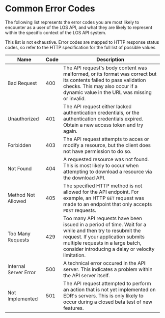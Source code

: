# Common Error Codes

The following list represents the error codes you are most
likely to encounter as a user of the LOS API, and what they
are likely to represent within the specific context of the
LOS API system.

This list is not exhaustive. Error codes are mapped to HTTP
response status codes, so refer to the HTTP specification for
the full list of possible values. 

| **Name** | **Code** | **Description** |
| --- | --- | --- |
| Bad Request | 400 | The API request's body content was malformed, or its format was correct but its contents failed to pass validation checks. This may also occur if a dynamic value in the URL was missing or invalid. |
| Unauthorized | 401 | The API request either lacked authentication credentials, or the authentication credentials expired. Obtain a new access token and try again. |
| Forbidden | 403 | The API request attempts to acces or modify a resource, but the client does not have permission to do so. |
| Not Found | 404 | A requested resource was not found. This is most likely to occur when attempting to download a resource via the download API. |
| Method Not Allowed | 405 | The specified HTTP method is not allowed for the API endpoint. For example, an HTTP `GET` request was made to an endpoint that only accepts `POST` requests. |
| Too Many Requests | 429 | Too many API requests have been issued in a period of time. Wait for a while and then try to resubmit the request. If your application submits multiple requests in a large batch, consider introducing a delay or velocity limitation. |
| Internal Server Error | 500 | A technical error occured in the API server. This indicates a problem within the API server itself. |
| Not Implemented | 501 | The API request attempted to perform an action that is not yet implemented on EDR's servers. This is only likely to occur during a closed beta test of new features. |
